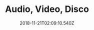 ---
title: Audio, Video, Disco
artist: Justice
date: 2018-11-21T02:09:10.540Z
cover: /upload/audio-video-disco-500.jpg
styles:
  - Electronic
links:
  spotify: https://play.spotify.com/album/0dLnnm4PjeyqM4CoHqo6DI
  youtube: https://youtu.be/KO42fQP5sm4
  applemusic: https://itunes.apple.com/us/album/audio-video-disco/469202499?uo=4
  soundcloud: ""
  bandcamp: ""
  googleplay: https://play.google.com/music/m/Bm6wmpfcgtjnlz7xmjtjvmkmucy?signup_if_needed=1
  deezer: https://www.deezer.com/album/54275582
---